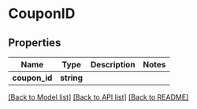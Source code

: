 # CouponID

## Properties
Name | Type | Description | Notes
------------ | ------------- | ------------- | -------------
**coupon_id** | **string** |  | 

[[Back to Model list]](../README.md#documentation-for-models) [[Back to API list]](../README.md#documentation-for-api-endpoints) [[Back to README]](../README.md)


